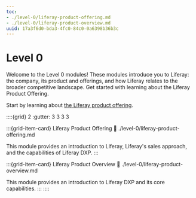 ```yaml
---
toc:
- ./level-0/liferay-product-offering.md
- ./level-0/liferay-product-overview.md
uuid: 17a3f6d0-bda3-4fc0-84c0-0a6398b36b3c
---
```

# Level 0

Welcome to the Level 0 modules! These modules introduce you to Liferay: the company, its product and offerings, and how Liferay relates to the broader competitive landscape. Get started with learning about the Liferay Product Offering.

Start by learning about [the Liferay product offering](./level-0/liferay-product-offering.md).

::::{grid} 2
:gutter: 3 3 3 3

:::{grid-item-card} Liferay Product Offering
:link: ./level-0/liferay-product-offering.md

This module provides an introduction to Liferay, Liferay's sales approach, and the capabilities of Liferay DXP.
:::

:::{grid-item-card} Liferay Product Overview
:link: ./level-0/liferay-product-overview.md

This module provides an introduction to Liferay DXP and its core capabilities.
:::
::::
